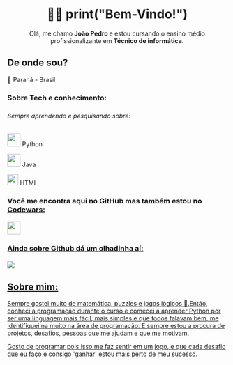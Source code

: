 <h1 align="center">👨‍💻 print("Bem-Vindo!") </h1> 

<p align="center"> Olá, me chamo <b> João Pedro </b> e estou cursando o ensino médio profissionalizante em <b> Técnico de informática. </b> </p>

<h2> De onde sou? </h2>
<p> 👣 Paraná - Brasil </p>
<h3> Sobre Tech e conhecimento: <h3>
  <h6> Sempre aprendendo e pesquisando sobre: <h6>
<h3> </h3>
<p> <img src="https://www.python.org/static/opengraph-icon-200x200.png" height=30> Python </p>
<p> <img src="https://image.flaticon.com/icons/png/512/226/226777.png" height=30> Java </p>
<p> <img src="https://image.flaticon.com/icons/png/512/174/174854.png" height=25> HTML </p>

<h3> Você me encontra aqui no GitHub mas também estou no <a href="https://www.codewars.com/users/Joao-Pedro-MW"> Codewars: </h3>
<img src="https://www.codewars.com/users/Joao-Pedro-MW/badges/large" height=30> 
<h3> Ainda sobre Github dá um olhadinha aí: <br><br> <img src="https://github-readme-stats.vercel.app/api?username=Joao-Pedro-MW" </h3>
<h2> Sobre mim:  </h2>
<p> Sempre gostei muito de matemática, puzzles e jogos lógicos 🧐.Então, conheci a programação durante o curso e comecei a aprender
Python por ser uma linguagem mais fácil, mais simples e que todos falavam bem, me identifiquei na muito na área de programação. E sempre estou a procura de projetos, desafios, pessoas que me ajudam e que me motivam.</p>
<p> Gosto de programar pois isso me faz sentir em um jogo, e que cada desafio que eu faço e consigo 'ganhar' estou mais perto de meu sucesso. </p>



